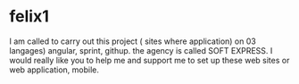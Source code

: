 # felix1
 I am called to carry out this project ( sites where application) on 03 langages) angular, sprint, githup. the agency is called SOFT EXPRESS. I would really like you to help me and support me to set up these web sites or web application, mobile.
